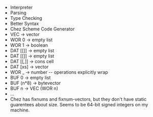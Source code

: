 - Interpreter
- Parsing
- Type Checking
- Better Syntax
- Chez Scheme Code Generator
 - VEC         -> vector
 - WOR 0       -> empty list
 - WOR 1       -> boolean
 - DAT [[]]    -> empty list
 - DAT [[]]    -> empty list
 - DAT [[_,_]] -> cons cell
 - DAT [xs]    -> vector
 - WOR _       -> number -- operations explicitly wrap
 - BUF 0       -> empty list
 - BUF (n*8)   -> bytevector
 - BUF n       -> VEC (WOR n)
 - ...
 - Chez has fixnums and fixnum-vectors, but they don't have static
   guarentees about size. Seems to be 64-bit signed integers on my machine.
